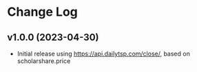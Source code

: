 # Change Log

## v1.0.0 (2023-04-30)

- Initial release using https://api.dailytsp.com/close/, based on scholarshare.price